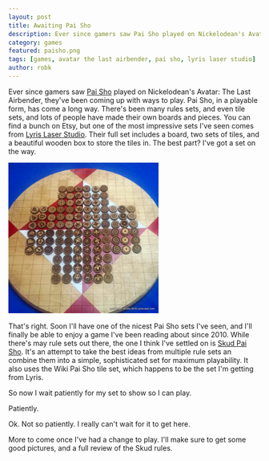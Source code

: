 ```yaml
---
layout: post
title: Awaiting Pai Sho
description: Ever since gamers saw Pai Sho played on Nickelodean's Avatar The Last Airbender, they've been coming up with ways to play.
category: games
featured: paisho.png
tags: [games, avatar the last airbender, pai sho, lyris laser studio]
author: robk
---
```


Ever since gamers saw [Pai Sho](http://www.purplepawn.com/2010/09/pai-sho/) played on Nickelodean's Avatar: The Last Airbender, they've been coming up with ways to play. Pai Sho, in a playable form, has come a long way. There's been many rules sets, and even tile sets, and lots of people have made their own boards and pieces. You can find a bunch on Etsy, but one of the most impressive sets I've seen comes from [Lyris Laser Studio](http://lyrislaser.com/product/pai-sho-board/). Their full set includes a board, two sets of tiles, and a beautiful wooden box to store the tiles in. The best part? I've got a set on the way.

<img src="/images/paisho.jpg" alt="pai sho set" class="floatimageleft" width="300"/>


That's right. Soon I'll have one of the nicest Pai Sho sets I've seen, and I'll finally be able to enjoy a game I've been reading about since 2010. While there's may rule sets out there, the one I think I've settled on is [Skud Pai Sho](https://skudpaisho.wordpress.com). It's an attempt to take the best ideas from multiple rule sets an combine them into a simple, sophisticated set for maximum playability. It also uses the Wiki Pai Sho tile set, which happens to be the set I'm getting from Lyris.

So now I wait patiently for my set to show so I can play.

Patiently.

Ok. Not so patiently. I really can't wait for it to get here.

More to come once I've had a change to play. I'll make sure to get some good pictures, and a full review of the Skud rules.
